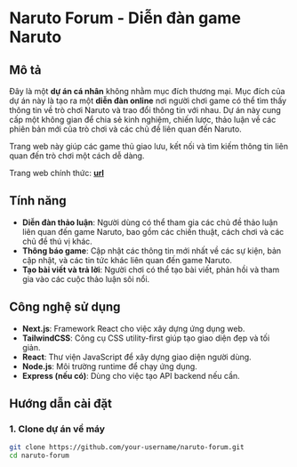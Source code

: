# Naruto Forum - Diễn đàn game Naruto

## Mô tả

Đây là một **dự án cá nhân** không nhằm mục đích thương mại. Mục đích của dự án này là tạo ra một **diễn đàn online** nơi người chơi game có thể tìm thấy thông tin về trò chơi Naruto và trao đổi thông tin với nhau. Dự án này cung cấp một không gian để chia sẻ kinh nghiệm, chiến lược, thảo luận về các phiên bản mới của trò chơi và các chủ đề liên quan đến Naruto.

Trang web này giúp các game thủ giao lưu, kết nối và tìm kiếm thông tin liên quan đến trò chơi một cách dễ dàng.

Trang web chính thức: [**url**](url)

## Tính năng

- **Diễn đàn thảo luận**: Người dùng có thể tham gia các chủ đề thảo luận liên quan đến game Naruto, bao gồm các chiến thuật, cách chơi và các chủ đề thú vị khác.
- **Thông báo game**: Cập nhật các thông tin mới nhất về các sự kiện, bản cập nhật, và các tin tức khác liên quan đến game Naruto.
- **Tạo bài viết và trả lời**: Người chơi có thể tạo bài viết, phản hồi và tham gia vào các cuộc thảo luận sôi nổi.

## Công nghệ sử dụng

- **Next.js**: Framework React cho việc xây dựng ứng dụng web.
- **TailwindCSS**: Công cụ CSS utility-first giúp tạo giao diện đẹp và tối giản.
- **React**: Thư viện JavaScript để xây dựng giao diện người dùng.
- **Node.js**: Môi trường runtime để chạy ứng dụng.
- **Express (nếu có)**: Dùng cho việc tạo API backend nếu cần.

## Hướng dẫn cài đặt

### 1. Clone dự án về máy

```bash
git clone https://github.com/your-username/naruto-forum.git
cd naruto-forum
```
